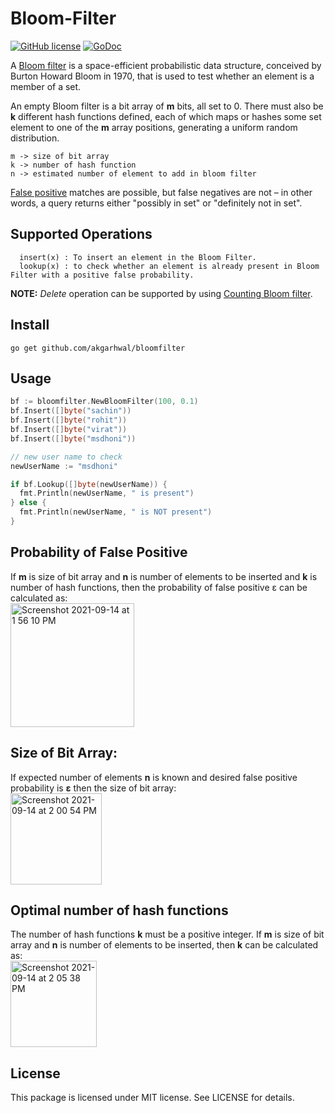 # Bloom-Filter

[![GitHub license](https://img.shields.io/badge/license-MIT-blue.svg)](https://raw.githubusercontent.com/akgarhwal/BloomFilter/main/LICENSE)   [![GoDoc](https://godoc.org/github.com/akgarhwal/bloomfilter?status.svg)](https://pkg.go.dev/github.com/akgarhwal/bloomfilter)


A [Bloom filter](https://en.wikipedia.org/wiki/Bloom_filter) is a space-efficient probabilistic data structure, conceived by Burton Howard Bloom in 1970, that is used to test whether an element is a member of a set.

An empty Bloom filter is a bit array of <b>m</b> bits, all set to 0. There must also be <b>k</b> different hash functions defined, each of which maps or hashes some set element to one of the <b>m</b> array positions, generating a uniform random distribution.

```
m -> size of bit array
k -> number of hash function
n -> estimated number of element to add in bloom filter
```

[False positive](https://en.wikipedia.org/wiki/Type_I_and_type_II_errors) matches are possible, but false negatives are not – in other words, a query returns either "possibly in set" or "definitely not in set".


## Supported Operations
```
  insert(x) : To insert an element in the Bloom Filter.
  lookup(x) : to check whether an element is already present in Bloom Filter with a positive false probability.
```
<b>NOTE:</b> <i>Delete</i> operation can be supported by using [Counting Bloom filter](https://en.wikipedia.org/wiki/Counting_Bloom_filter).

## Install

```
go get github.com/akgarhwal/bloomfilter
```

## Usage

```go
bf := bloomfilter.NewBloomFilter(100, 0.1)
bf.Insert([]byte("sachin"))
bf.Insert([]byte("rohit"))
bf.Insert([]byte("virat"))
bf.Insert([]byte("msdhoni"))

// new user name to check
newUserName := "msdhoni"

if bf.Lookup([]byte(newUserName)) {
  fmt.Println(newUserName, " is present")
} else {
  fmt.Println(newUserName, " is NOT present")
}
```

## Probability of False Positive
If <b>m</b> is size of bit array and <b>n</b> is number of elements to be inserted and <b>k</b> is number of hash functions, then the probability of false positive ε can be calculated as:<br/>
<img width="198" alt="Screenshot 2021-09-14 at 1 56 10 PM" src="https://user-images.githubusercontent.com/20686129/133223233-d695899c-fb09-4fd7-a725-3a4ce5071e07.png">

## Size of Bit Array:
If expected number of elements <b>n</b> is known and desired false positive probability is <b>ε</b> then the size of bit array:<br/> 
<img width="146" alt="Screenshot 2021-09-14 at 2 00 54 PM" src="https://user-images.githubusercontent.com/20686129/133223870-a8128bab-6ec1-4162-9099-2155420fe47f.png">

## Optimal number of hash functions
The number of hash functions <b>k</b> must be a positive integer. If <b>m</b> is size of bit array and <b>n</b> is number of elements to be inserted, then <b>k</b> can be calculated as:<br>
<img width="138" alt="Screenshot 2021-09-14 at 2 05 38 PM" src="https://user-images.githubusercontent.com/20686129/133224561-82cb32c3-9382-40df-a96c-56d7b4a6e753.png">



## License
This package is licensed under MIT license. See LICENSE for details.

